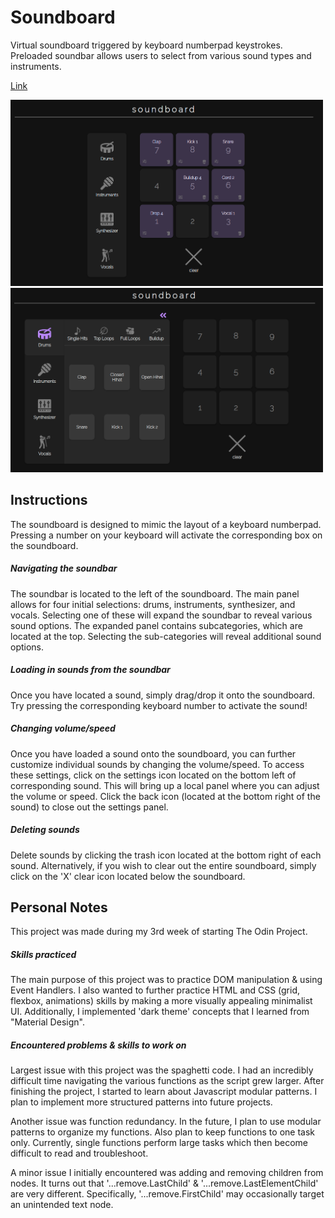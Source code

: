 # Soundboard
Virtual soundboard triggered by keyboard numberpad keystrokes. Preloaded soundbar allows users to select from various sound types and instruments. 

[Link](https://yipanthony.github.io/soundboard/.)

<img src="/images/soundboard1.png" width="500"/> <img src="/images/soundboard2.png" width="500"/>

## Instructions
The soundboard is designed to mimic the layout of a keyboard numberpad. Pressing a number on your keyboard will activate the corresponding box on the soundboard.

##### Navigating the soundbar
The soundbar is located to the left of the soundboard. The main panel allows for four initial selections: drums, instruments, synthesizer, and vocals. Selecting one of these will expand the soundbar to reveal various sound options. The expanded panel contains subcategories, which are located at the top. Selecting the sub-categories will reveal additional sound options. 

##### Loading in sounds from the soundbar
Once you have located a sound, simply drag/drop it onto the soundboard. Try pressing the corresponding keyboard number to activate the sound!

##### Changing volume/speed
Once you have loaded a sound onto the soundboard, you can further customize individual sounds by changing the volume/speed. To access these settings, click on the settings icon located on the bottom left of corresponding sound. This will bring up a local panel where you can adjust the volume or speed. Click the back icon (located at the bottom right of the sound) to close out the settings panel. 

##### Deleting sounds
Delete sounds by clicking the trash icon located at the bottom right of each sound. Alternatively, if you wish to clear out the entire soundboard, simply click on the 'X' clear icon located below the soundboard. 

## Personal Notes
This project was made during my 3rd week of starting The Odin Project. 
##### Skills practiced 
The main purpose of this project was to practice DOM manipulation & using Event Handlers. I also wanted to further practice HTML and CSS (grid, flexbox, animations) skills by making a more visually appealing minimalist UI. Additionally, I implemented 'dark theme' concepts that I learned from "Material Design". 
##### Encountered problems & skills to work on
Largest issue with this project was the spaghetti code. I had an incredibly difficult time navigating the various functions as the script grew larger. After finishing the project, I started to learn about Javascript modular patterns. I plan to implement more structured patterns into future projects. 

Another issue was function redundancy. In the future, I plan to use modular patterns to organize my functions. Also plan to keep functions to one task only. Currently, single functions perform large tasks which then become difficult to read and troubleshoot. 

A minor issue I initially encountered was adding and removing children from nodes. It turns out that '...remove.LastChild' & '...remove.LastElementChild' are very different. Specifically, '...remove.FirstChild' may occasionally target an unintended text node.

